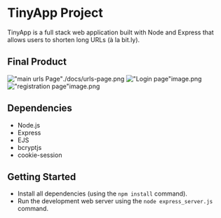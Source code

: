 # TinyApp Project

TinyApp is a full stack web application built with Node and Express that allows users to shorten long URLs (à la bit.ly).

## Final Product
!["main urls Page"](#)./docs/urls-page.png
!["Login page"](#)image.png
!["registration page"](#)image.png

## Dependencies

- Node.js
- Express
- EJS
- bcryptjs
- cookie-session

## Getting Started

- Install all dependencies (using the `npm install` command).
- Run the development web server using the `node express_server.js` command.